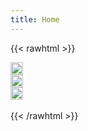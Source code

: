 ```yaml
---
title: Home
---
```

{{< rawhtml >}}
<div class="four columns">
<a href="/categories/laser.html"><img src="/images/laserbutton.jpg" style="width:100%"></a>
</div>
<div class="four columns">
<a href="/categories/mixed-media.html"><img src="/images/mixedbutton.jpg" style="width:100%"></a>
</div>
<div class="four columns">
<a href="/categories/fluid-acrylic.html"><img src="/images/fluidbutton.jpg" style="width:100%"></a>
</div>
<div class="twelve columns">
<br/>
</div>
{{< /rawhtml >}}
